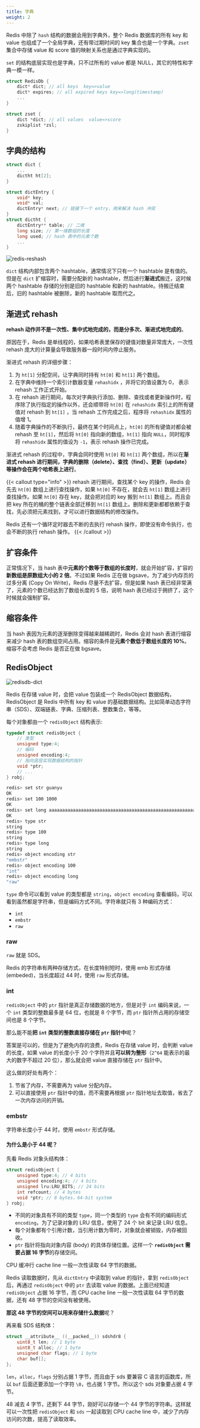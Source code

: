```yaml
---
title: 字典
weight: 2
---
```


Redis 中除了 `hash` 结构的数据会用到字典外，整个 Redis 数据库的所有 key 和 value 也组成了一个全局字典，还有带过期时间的 key 集合也是一个字典。`zset` 集合中存储 value 和 score 值的映射关系也是通过字典实现的。

`set` 的结构底层实现也是字典，只不过所有的 value 都是 NULL，其它的特性和字典一模一样。

```c
struct RedisDb {
    dict* dict; // all keys  key=>value
    dict* expires; // all expired keys key=>long(timestamp)
    ...
}

struct zset {
    dict *dict; // all values  value=>score
    zskiplist *zsl;
}
```

## 字典的结构

```c
struct dict {
    ...
    dictht ht[2];
}

struct dictEntry {
    void* key;
    void* val;
    dictEntry* next; // 链接下一个 entry，用来解决 hash 冲突
}
struct dictht {
    dictEntry** table; // 二维
    long size; // 第一维数组的长度
    long used; // hash 表中的元素个数
    ...
}
```

![redis-reshash]()

`dict` 结构内部包含两个 hashtable，通常情况下只有一个 hashtable 是有值的。但是在 `dict` 扩缩容时，需要分配新的 hashtable，然后进行**渐进式**搬迁，这时候两个 hashtable 存储的分别是旧的 hashtable 和新的 hashtable。待搬迁结束后，旧的 hashtable 被删除，新的 hashtable 取而代之。

## 渐进式 rehash

**rehash 动作并不是一次性、集中式地完成的，而是分多次、渐进式地完成的**。

原因在于，Redis 是单线程的，如果哈希表里保存的键值对数量非常庞大，一次性 rehash 庞大的计算量会导致服务器一段时间内停止服务。

渐进式 rehash 的详细步骤：

1. 为 `ht[1]` 分配空间，让字典同时持有 `ht[0]` 和 `ht[1]` 两个数组。
2. 在字典中维持一个索引计数器变量 `rehashidx` ，并将它的值设置为 0， 表示 rehash 工作正式开始。
3. 在 rehash 进行期间，每次对字典执行添加、删除、查找或者更新操作时，程序除了执行指定的操作以外，还会顺带将 `ht[0]` 在 `rehashidx` 索引上的所有键值对 rehash 到 `ht[1]` ，当 rehash 工作完成之后，程序将 `rehashidx` 属性的值增 1。
4. 随着字典操作的不断执行，最终在某个时间点上，`ht[0]` 的所有键值对都会被 rehash 至 `ht[1]`，然后将 `ht[0]` 指向新的数组，`ht[1]` 指向 `NULL`，同时程序将 `rehashidx` 属性的值设为 `-1`，表示 rehash 操作已完成。

渐进式 rehash 的过程中，字典会同时使用 `ht[0]` 和 `ht[1]` 两个数组，所以在**渐进式 rehash 进行期间，字典的删除（delete）、查找（find）、更新（update）等操作会在两个哈希表上进行**。


{{< callout type="info" >}}
rehash 进行期间，查找某个 key 的操作，Redis 会先去 `ht[0]` 数组上进行查找操作，如果 `ht[0]` 不存在，就会去 `ht[1]` 数组上进行查找操作。如果 `ht[0]` 存在 key，就会把对应的 key 搬到 `ht[1]` 数组上。而且会把 key 所在的桶的整个链表全部迁移到 `ht[1]` 数组上。删除和更新都都依赖于查找，先必须把元素找到，才可以进行数据结构的修改操作。

Redis 还有一个循环定时器去不断的去执行 rehash 操作，即使没有命令执行，也会不断的执行 rehash 操作。
{{< /callout >}}
 
## 扩容条件

正常情况下，当 hash 表中**元素的个数等于数组的长度时**，就会开始扩容，扩容的**新数组是原数组大小的 2 倍**。不过如果 Redis 正在做 bgsave，为了减少内存页的过多分离 (Copy On Write)，Redis 尽量不去扩容，但是如果 hash 表已经非常满了，元素的个数已经达到了数组长度的 5 倍，说明 hash 表已经过于拥挤了，这个时候就会强制扩容。

## 缩容条件

当 hash 表因为元素的逐渐删除变得越来越稀疏时，Redis 会对 hash 表进行缩容来减少 hash 表的数组空间占用。缩容的条件是**元素个数低于数组长度的 10%**。缩容不会考虑 Redis 是否正在做 bgsave。

## RedisObject

![redisdb-dict](https://raw.gitcode.com/shipengqi/illustrations/files/main/db/redisdb-dict.jpg)

Redis 在存储 value 时，会把 value 包装成一个 RedisObject 数据结构，RedisObject 是 Redis 中所有 key 和 value 的基础数据结构。比如简单动态字符串（SDS）、双端链表、字典、压缩列表、整数集合，等等。

每个对象都由一个 `redisObject` 结构表示:

```c
typedef struct redisObject {
    // 类型
    unsigned type:4;
    // 编码
    unsigned encoding:4;
    // 指向底层实现数据结构的指针
    void *ptr;
    // ...
} robj;
```


```bash
redis> set str guanyu
OK
redis> set 100 1000
OK
redis> set long aaaaaaaaaaaaaaaaaaaaaaaaaaaaaaaaaaaaaaaaaaaaaaaaaaaaaaaaaaaaaaaaaaaaaa
OK
redis> type str
string
redis> type 100
string
redis> type long
string
redis> object encoding str
"embstr"
redis> object encoding 100
"int"
redis> object encoding long
"raw"
```

`type` 命令可以看到 value 的类型都是 `string`，`object encoding` 查看编码，可以看到虽然都是字符串，但是编码方式不同。字符串就只有 3 种编码方式：

- `int`
- `embstr`
- `raw`

### raw

`raw` 就是 SDS。

Redis 的字符串有两种存储方式，在长度特别短时，使用 emb 形式存储 (embeded)，当长度超过 44 时，使用 `raw` 形式存储。

### int

`redisObject` 中的 `ptr` 指针是真正存储数据的地方，但是对于 `int` 编码来说，一个 `int` 类型的整数最多是 64 位，也就是 8 个字节，而 `ptr` 指针所占用的存储空间也是 8 个字节。

那么能不能**把 `int` 类型的整数直接存储在 `ptr` 指针中**呢？

答案是可以的，但是为了避免内存的浪费，Redis 在存储 value 时，会判断 value 的长度，如果 value 的长度小于 20 个字符并且**可以转为整形**（`2^64` 能表示的最大的数字不超过 20 位），那么就会把 value 直接存储在 `ptr` 指针中。

这么做的好处有两个：

1. 节省了内存，不需要再为 value 分配内存。
2. 可以直接使用 `ptr` 指针中的值，而不需要再根据 `ptr` 指针地址去取值，省去了一次内存访问的开销。

### embstr

字符串长度小于 44 时，使用 `embstr` 形式存储。

#### 为什么是小于 44 呢？

先看 Redis 对象头结构体：

```c
struct redisObject {
    unsigned type:4; // 4 bits
    unsigned encoding:4; // 4 bits
    unsigned lru:LRU_BITS; // 24 bits
    int refcount; // 4 bytes
    void *ptr; // 8 bytes，64-bit system
} robj;
```

- 不同的对象具有不同的类型 `type`，同一个类型的 `type` 会有不同的编码形式 `encoding`，为了记录对象的 LRU 信息，使用了 24 个 bit 来记录 LRU 信息。
- 每个对象都有个引用计数，当引用计数为零时，对象就会被销毁，内存被回收。
- `ptr` 指针将指向对象内容 (body) 的具体存储位置。这样一个 **`redisObject` 需要占据 16 字节**的存储空间。

CPU 缓冲行 cache line 一般一次性读取 64 字节的数据。

Redis 读取数据时，先从 `dictEntry` 中读取到 value 的指针，拿到 `redisObject` 后，再通过 `redisObject` 中的 `ptr` 去读取 value 的数据。上面已经知道 `redisObject` 占据 16 字节，而 CPU cache line 一般一次性读取 64 字节的数据，还有 48 字节的空间没有被使用。

**那这 48 字节的空间可以用来存储什么数据**呢？

再来看 SDS 结构体：

```c
struct __attribute__ ((__packed__)) sdshdr8 {
    uint8_t len; // 1 byte
    uint8_t alloc; // 1 byte
    unsigned char flags; // 1 byte
    char buf[];
};
```

`len`，`alloc`，`flags` 分别占据 1 字节，而且由于 sds 要兼容 C 语言的函数库，所以 `buf` 后面还要添加一个字符 `\0`，也占据 1 字节。所以这个 sds 对象要占据 4 字节。

48 减去 4 字节，还剩下 44 字节，刚好可以存储一个 44 字节的字符串。这样就可以一次性把 `redisObject` 和 `sds` 一起读取到 CPU cache line 中，减少了内存访问的次数，提高了读取效率。